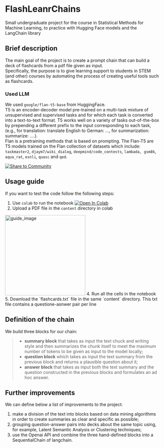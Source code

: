 # FlashLeanrChains
Small undergraduate project for the course in Statistical Methods for Machine Learning, to practice with Hugging Face models and the LangChain library

## Brief description
The main goal of the project is to create a prompt chain that can build a deck of flashcards from a pdf file given as input.\
Specifically, the purpose is to give learning support to students in STEM (and other) courses by automating the process of creating useful tools such as flashcards.

### Used LLM
We used `google/flan-t5-base` from HuggingFace.\
T5 is an encoder-decoder model pre-trained on a multi-task mixture of unsupervised and supervised tasks and for which each task is converted into a text-to-text format. T5 works well on a variety of tasks out-of-the-box by prepending a different prefix to the input corresponding to each task, (e.g., for translation: translate English to German: …, for summarization: summarize: ….).\
Flan is a pretraining methods that is based on prompting. The Flan-T5 are T5 models trained on the Flan collection of datasets which include: `taskmaster2`, `djaym7/wiki_dialog`, `deepmind/code_contests`, `lambada, gsm8k`, `aqua_rat`, `esnli`, `quasc` and `qed`.

[![Share to Community](https://huggingface.co/datasets/huggingface/badges/raw/main/powered-by-huggingface-dark.svg)](https://huggingface.co/google/flan-t5-large)

## Usage guide
If you want to test the code follow the following steps:

1. Use `colab` to run the notebook  [![Open In Colab](https://colab.research.google.com/assets/colab-badge.svg)](https://colab.research.google.com/drive/1rdpaBsDhvR9iMWct_-7ydEIxq9ZYCQHp#scrollTo=7M3fZZVPllhv)
2. Upload a PDF file in the `content` directory in colab
<img width="262" alt="guide_image" src="https://github.com/Engrima18/FlashLeanrChain/assets/93355495/bfff446e-715f-43cb-941a-8ee175781c96">
4. Run all the cells in the notebook
5. Download the `flashcards.txt` file in the same `content` directory. This txt file contains a questione-asnwer pair per line

## Definition of the chain
We build three blocks for our chain:
>- **summary block** that takes as input the text chuck and writing style and then summarizes the chunk itself to meet the maximum number of tokens to be given as input to the model locally;
>- **question block** which takes as input the text summary from the previous block and returns a plausible question about it;
>- **answer block** that takes as input both the text summary and the question constructed in the previous blocks and formulates an ad hoc answer.

## Further improvements
We can define below a list of improvements to the project:

1. make a division of the text into blocks based on data mining algorithms in order to create summaries as clear and specific as possible;
2. grouping question-answer pairs into decks about the same topic using, for example, Latent Semantic Analysis or Clustering techniques;
3. use the Openai API and combine the three hand-defined blocks into a SequentialChain of langchain.

